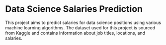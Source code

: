 # Data Science Salaries Prediction
This project aims to predict salaries for data science positions using various machine learning algorithms. The dataset used for this project is sourced from Kaggle and contains information about job titles, locations, and salaries.